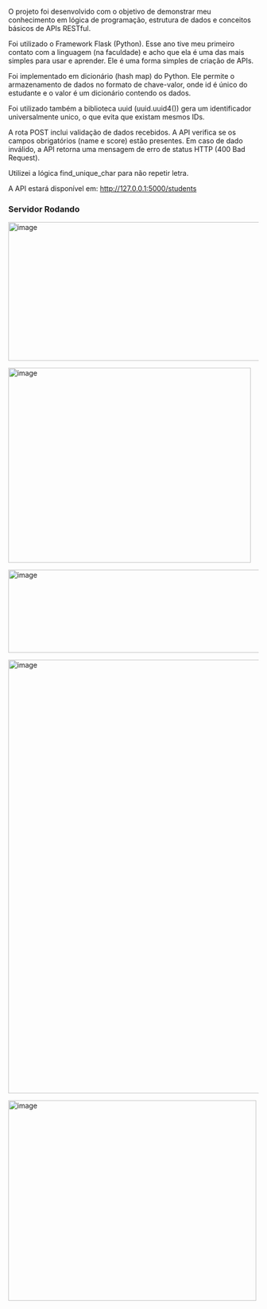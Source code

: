 O projeto foi desenvolvido com o objetivo de demonstrar meu conhecimento em lógica de programação, estrutura de dados e conceitos básicos de APIs RESTful.

Foi utilizado o Framework Flask (Python). Esse ano tive meu primeiro contato com a linguagem (na faculdade) e acho que ela é uma das mais simples para usar e aprender. Ele é uma forma simples de criação de APIs.

Foi implementado em dicionário (hash map) do Python. Ele permite o armazenamento de dados no formato de chave-valor, onde id é único do estudante e o valor é um dicionário contendo os dados. 

Foi utilizado também a biblioteca uuid (uuid.uuid4()) gera um identificador universalmente unico, o que evita que existam mesmos IDs.

A rota POST inclui validação de dados recebidos. A API verifica se os campos obrigatórios (name e score) estão presentes. Em caso de dado inválido, a API retorna uma mensagem de erro de status HTTP (400 Bad Request).

Utilizei a lógica find_unique_char para não repetir letra. 

A API estará disponível em: http://127.0.0.1:5000/students

### Servidor Rodando
<img width="508" height="279" alt="image" src="https://github.com/user-attachments/assets/0abee341-9d4e-4ab9-8226-50fec694f9d6" /><br>

<img width="488" height="392" alt="image" src="https://github.com/user-attachments/assets/0ba28350-713c-4a5c-b20b-6ff14da84dcc" /><br>

<img width="752" height="167" alt="image" src="https://github.com/user-attachments/assets/68524622-7ffe-4034-b3bf-62f318fbf900" /><br>

<img width="675" height="872" alt="image" src="https://github.com/user-attachments/assets/00de43de-5186-4f46-8d89-eeb71955e8d3" /><br>

<img width="499" height="403" alt="image" src="https://github.com/user-attachments/assets/af9f612f-0290-415f-93a0-8fab0e5cdd6d" />



